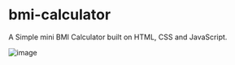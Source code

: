 # bmi-calculator
A Simple mini BMI Calculator built on HTML, CSS and JavaScript.

![image](https://user-images.githubusercontent.com/78557222/122156974-adfedd00-ce87-11eb-8f19-b40a40dc86d8.png)

